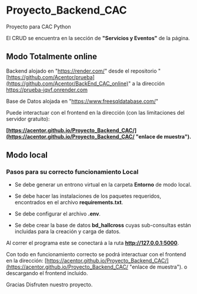 # Proyecto_Backend_CAC
Proyecto para CAC Python

El CRUD se encuentra en la sección de **"Servicios y Eventos"** de la página.

## Modo Totalmente online ##
Backend alojado en "https://render.com/" desde el repositorio "[https://github.com/Acentor/prueba](https://github.com/Acentor/BackEnd_CAC_online)" a la dirección https://prueba-jqvf.onrender.com

Base de Datos alojada en "https://www.freesqldatabase.com/"

Puede interactuar con el frontend en la dirección (con las limitaciones del servidor gratuito):

**[https://acentor.github.io/Proyecto_Backend_CAC/](https://acentor.github.io/Proyecto_Backend_CAC/ "enlace de muestra").**



## Modo local ##
### Pasos para su correcto funcionamiento Local ###

- Se debe generar un entrono virtual en la carpeta **Entorno** de modo local.

- Se debe hacer las instalaciones de los paquetes requeridos, encontrados en el archivo **requirements.txt**.

- Se debe configurar el archivo **.env**.

- Se debe crear la base de datos **bd_hallcross** cuyas sub-consultas están incluidas para la creación y carga de datos.

Al correr el programa este se conectará a la ruta **http://127.0.0.1:5000**.

Con todo en funcionamiento correcto se podrá interactuar con el frontend en la dirección:
[https://acentor.github.io/Proyecto_Backend_CAC/](https://acentor.github.io/Proyecto_Backend_CAC/ "enlace de muestra").
o descargando el frontend incluido.


Gracias
Disfruten nuestro proyecto.
